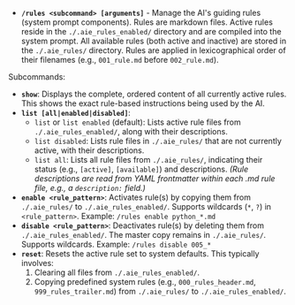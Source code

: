 * **`/rules <subcommand> [arguments]`** - Manage the AI's guiding rules (system prompt components).
  Rules are markdown files. Active rules reside in the `./.aie_rules_enabled/` directory and are compiled into the system prompt.
  All available rules (both active and inactive) are stored in the `./.aie_rules/` directory.
  Rules are applied in lexicographical order of their filenames (e.g., `001_rule.md` before `002_rule.md`).

Subcommands:
  * **`show`**: Displays the complete, ordered content of all currently active rules. This shows the exact rule-based instructions being used by the AI.
  * **`list [all|enabled|disabled]`**:
      * `list` or `list enabled` (default): Lists active rule files from `./.aie_rules_enabled/`, along with their descriptions.
      * `list disabled`: Lists rule files in `./.aie_rules/` that are not currently active, with their descriptions.
      * `list all`: Lists all rule files from `./.aie_rules/`, indicating their status (e.g., `[active]`, `[available]`) and descriptions.
      *(Rule descriptions are read from YAML frontmatter within each .md rule file, e.g., a `description:` field.)*
  * **`enable <rule_pattern>`**: Activates rule(s) by copying them from `./.aie_rules/` to `./.aie_rules_enabled/`. Supports wildcards (`*`, `?`) in `<rule_pattern>`.
      Example: `/rules enable python_*.md`
  * **`disable <rule_pattern>`**: Deactivates rule(s) by deleting them from `./.aie_rules_enabled/`. The master copy remains in `./.aie_rules/`. Supports wildcards.
      Example: `/rules disable 005_*`
  * **`reset`**: Resets the active rule set to system defaults. This typically involves:
      1. Clearing all files from `./.aie_rules_enabled/`.
      2. Copying predefined system rules (e.g., `000_rules_header.md`, `999_rules_trailer.md`) from `./.aie_rules/` to `./.aie_rules_enabled/`.
